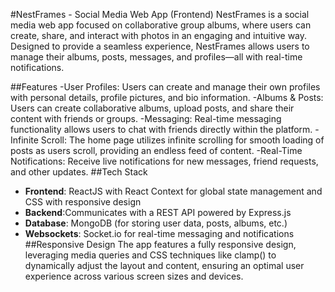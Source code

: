 #NestFrames - Social Media Web App (Frontend)
NestFrames is a social media web app focused on collaborative group albums, where users can create, share, and interact with photos in an engaging and intuitive way. Designed to provide a seamless experience, NestFrames allows users to manage their albums, posts, messages, and profiles—all with real-time notifications.

##Features
-User Profiles: Users can create and manage their own profiles with personal details, profile pictures, and bio information.
-Albums & Posts: Users can create collaborative albums, upload posts, and share their content with friends or groups.
-Messaging: Real-time messaging functionality allows users to chat with friends directly within the platform.
-Infinite Scroll: The home page utilizes infinite scrolling for smooth loading of posts as users scroll, providing an endless feed of content.
-Real-Time Notifications: Receive live notifications for new messages, friend requests, and other updates.
##Tech Stack
- **Frontend**: ReactJS with React Context for global state management and CSS with responsive design
- **Backend**:Communicates with a REST API powered by Express.js
- **Database**: MongoDB (for storing user data, posts, albums, etc.)
- **Websockets**: Socket.io for real-time messaging and notifications
##Responsive Design
The app features a fully responsive design, leveraging media queries and CSS techniques like clamp() to dynamically adjust the layout and content, ensuring an optimal user experience across various screen sizes and devices.

